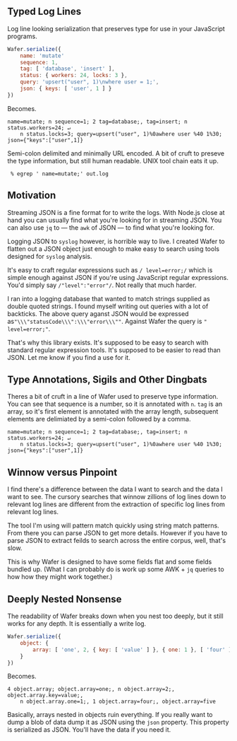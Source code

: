 ## Typed Log Lines

Log line looking serialization that preserves type for use in your JavaScript
programs.

```javascript
Wafer.serialize({
    name: 'mutate'
    sequence: 1,
    tag: [ 'database', 'insert' ],
    status: { workers: 24, locks: 3 },
    query: 'upsert("user", 1)\nwhere user = 1;',
    json: { keys: [ 'user', 1 ] }
})
```

Becomes.

```text
name=mutate; n sequence=1; 2 tag=database;, tag=insert; n status.workers=24; ↵
    n status.locks=3; query=upsert("user", 1)%0awhere user %40 1%30; json={"keys":["user",1]}
```

Semi-colon delimited and minimally URL encoded. A bit of cruft to preseve the
type information, but still human readable. UNIX tool chain eats it up.

```console
 % egrep ' name=mutate;' out.log
```

## Motivation

Streaming JSON is a fine format for to write the logs. With Node.js close at
hand you can usually find what you're looking for in streaming JSON. You can
also use `jq` to &mdash; the `awk` of JSON &mdash; to find what you're looking
for.

Logging JSON to `syslog` however, is horrible way to live. I created Wafer to
flatten out a JSON object just enough to make easy to search using tools
designed for `syslog` analysis.

It's easy to craft regular expressions such as `/ level=error;/` which is simple
enough against JSON if you're using JavaScript regular expressions. You'd simply
say `/"level":"error"/`. Not really that much harder.

I ran into a logging database that wanted to match strings supplied as double
quoted strings. I found myself writing out queries with a lot of backticks. The
above query aganst JSON would be expressed
as`"\\\"statusCode\\\":\\\"error\\\""`. Against Wafer the query is `" level=error;"`.

That's why this library exists. It's supposed to be easy to search with standard
regular expression tools. It's supposed to be easier to read than JSON. Let me
know if you find a use for it.

## Type Annotations, Sigils and Other Dingbats

Theres a bit of cruft in a line of Wafer used to preserve type information. You
can see that sequence is a number, so it is annotated with `n`. `tag` is an
array, so it's first element is annotated with the array length, subsequent
elements are delimiated by a semi-colon followed by a comma.

```text
name=mutate; n sequence=1; 2 tag=database;, tag=insert; n status.workers=24; ↵
    n status.locks=3; query=upsert("user", 1)%0awhere user %40 1%30; json={"keys":["user",1]}
```

## Winnow versus Pinpoint

I find there's a difference between the data I want to search and the data I
want to see. The cursory searches that winnow zillions of log lines down to
relevant log lines are different from the extraction of specific log lines from
relevant log lines.

The tool I'm using will pattern match quickly using string match patterns. From
there you can parse JSON to get more details. However if you have to parse JSON
to extract feilds to search across the entire corpus, well, that's slow.

This is why Wafer is designed to have some fields flat and some fields bundled
up. (What I can probably do is work up some AWK + `jq` queries to how how they
might work together.)

## Deeply Nested Nonsense

The readability of Wafer breaks down when you nest too deeply, but it still
works for any depth. It is essentially a write log.

```javascript
Wafer.serialize({
    object: {
        array: [ 'one', 2, { key: [ 'value' ] }, { one: 1 }, [ 'four' ], 'five' ]
    }
})
```

Becomes.

```text
4 object.array; object.array=one;, n object.array=2;, object.array.key=value;,
    n object.array.one=1;, 1 object.array=four;, object.array=five
```

Basically, arrays nested in objects ruin everything. If you really want to dump
a blob of data dump it as JSON using the `json` property. This property is
serialized as JSON. You'll have the data if you need it.

